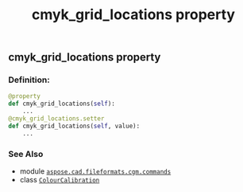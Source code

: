 ﻿---
title: cmyk_grid_locations property
second_title: Aspose.CAD for Python via .NET API References
description: 
type: docs
weight: 100
url: /python-net/aspose.cad.fileformats.cgm.commands/colourcalibration/cmyk_grid_locations/
is_root: false
---

## cmyk_grid_locations property

### Definition:
```python
@property
def cmyk_grid_locations(self):
    ...
@cmyk_grid_locations.setter
def cmyk_grid_locations(self, value):
    ...
```

### See Also
* module [`aspose.cad.fileformats.cgm.commands`](../../)
* class [`ColourCalibration`](/cad/python-net/aspose.cad.fileformats.cgm.commands/colourcalibration)

